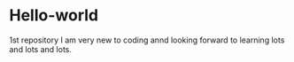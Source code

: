 # Hello-world
1st repository
I am very new to coding annd looking forward to learning lots and lots and lots.
